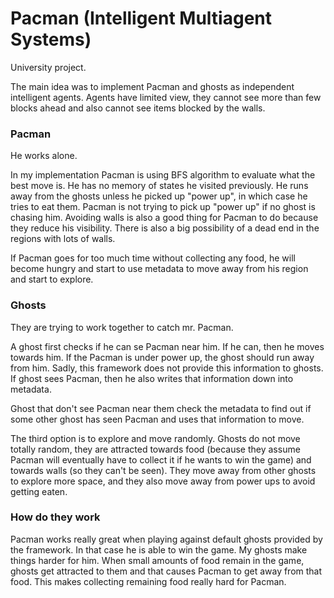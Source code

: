 # Pacman (Intelligent Multiagent Systems) #

University project.


The main idea was to implement Pacman and ghosts as independent intelligent agents. Agents have limited view, they cannot see more than few blocks ahead and also cannot see items blocked by the walls.

### Pacman ###

He works alone. 

In my implementation Pacman is using BFS algorithm to evaluate what the best move is. He has no memory of states he visited previously. He runs away from the ghosts unless he picked up "power up", in which case he tries to eat them. Pacman is not trying to pick up "power up" if no ghost is chasing him. Avoiding walls is also a good thing for Pacman to do because they reduce his visibility. There is also a big possibility of a dead end in the regions with lots of walls.

If Pacman goes for too much time without collecting any food, he will become hungry and start to use metadata to move away from his region and start to explore. 


### Ghosts ###

They are trying to work together to catch mr. Pacman. 

A ghost first checks if he can se Pacman near him. If he can, then he moves towards him. If the Pacman is under power up, the ghost should run away from him. Sadly, this framework does not provide this information to ghosts. If ghost sees Pacman, then he also writes that information down into metadata.

Ghost that don't see Pacman near them check the metadata to find out if some other ghost has seen Pacman and uses that information to move. 

The third option is to explore and move randomly. Ghosts do not move totally random, they are attracted towards food (because they assume Pacman will eventually have to collect it if he wants to win the game) and towards walls (so they can't be seen). They move away from other ghosts to explore more space, and they also move away from power ups to avoid getting eaten.


### How do they work ###

Pacman works really great when playing against default ghosts provided by the framework. In that case he is able to win the game. 
My ghosts make things harder for him. When small amounts of food remain in the game, ghosts get attracted to them and that causes Pacman to get away from that food. This makes collecting remaining food really hard for Pacman.

